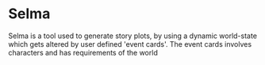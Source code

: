 # Selma
Selma is a tool used to generate story plots,
by using a dynamic world-state which gets altered
by user defined 'event cards'. The event cards
involves characters and has requirements of the world
